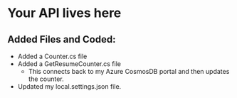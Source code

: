 # Your API lives here

## Added Files and Coded:
- Added a Counter.cs file
- Added a GetResumeCounter.cs file 
    - This connects back to my Azure CosmosDB portal and then updates the counter.
- Updated my local.settings.json file. 
